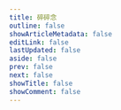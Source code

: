 ```yaml
---
title: 碎碎念
outline: false
showArticleMetadata: false
editLink: false
lastUpdated: false
aside: false
prev: false
next: false
showTitle: false
showComment: false
---
```


<Memos />

<style>
    .VPNolebaseEnhancedReadabilitiesSpotlightHoverBlock {
        display: none !important
    }
</style>
